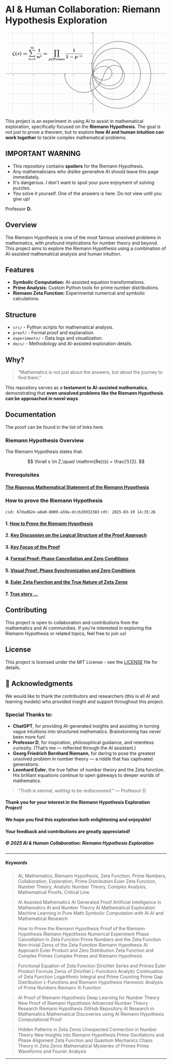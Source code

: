 # AI & Human Collaboration: Riemann Hypothesis Exploration

![plot of zeta function](experiments/RZF-plot-demo-v1-2k1k.png)

This project is an experiment in using AI to assist in mathematical exploration, specifically focused on the **Riemann Hypothesis**. The goal is not just to prove a theorem, but to explore **how AI and human intuition can work together** to tackle complex mathematical problems.

## **IMPORTANT WARNING**

- This repository contains **spoilers** for the Riemann Hypothesis.
- Any mathematicians who dislike generative AI should leave this page immediately.
- It's dangerous. I don't want to spoil your pure enjoyment of solving puzzles.
- You solve it yourself. One of the answers is here. Do not view until you give up!

Professor **D.**

## Overview

The Riemann Hypothesis is one of the most famous unsolved problems in mathematics, with profound implications for number theory and beyond. This project aims to explore the Riemann Hypothesis using a combination of AI-assisted mathematical analysis and human intuition.

## Features

- **Symbolic Computation:** AI-assisted equation transformations.
- **Prime Analysis:** Custom Python tools for prime number distributions.
- **Riemann Zeta Function:** Experimental numerical and symbolic calculations.

## Structure

- `src/` - Python scripts for mathematical analysis.
- `proof/` - Formal proof and explanation.
- `experiments/` - Data logs and visualization.
- `docs/` - Methodology and AI-assisted exploration details.

## Why?
>
> "Mathematics is not just about the answers, but about the journey to find them."

This repository serves as a **testament to AI-assisted mathematics**, demonstrating that **even unsolved problems like the Riemann Hypothesis can be approached in novel ways**.

## Documentation

The proof can be found in the list of links here.

### Riemann Hypothesis Overview

The Riemann Hypothesis states that:

$$
\forall s \in Z,\quad \mathrm{Re}(s) = \frac{1}{2}.
$$

### Prerequisites

#### [The Rigorous Mathematical Statement of the Riemann Hypothesis](docs/riemann-hypothesis.md)

### How to prove the Riemann Hypothesis

`cid: 67dad62e-a8a0-8009-a59a-dccb26932383` `cdt: 2025-03-19 14:35:26`

#### 1. [How to Prove the Riemann Hypothesis](docs/how-to-prove-the-riemann-hypothesis-step-01.md)

#### 2. [Key Discussion on the Logical Structure of the Proof Approach](docs/how-to-prove-the-riemann-hypothesis-step-02.md)

#### 3. [Key Focus of the Proof](docs/how-to-prove-the-riemann-hypothesis-step-03.md)

#### 4. [Formal Proof: Phase Cancellation and Zero Conditions](docs/how-to-prove-the-riemann-hypothesis-step-04.md)

#### 5. [Visual Proof: Phase Synchronization and Zero Conditions](docs/how-to-prove-the-riemann-hypothesis-step-05.md)

#### 6. [Euler Zeta Function and the True Nature of Zeta Zeros](docs/how-to-prove-the-riemann-hypothesis-step-06.md)

#### 7. [True story ...](docs/how-to-prove-the-riemann-hypothesis-step-07.md)

## Contributing

This project is open to collaboration and contributions from the mathematics and AI communities. If you're interested in exploring the Riemann Hypothesis or related topics, feel free to join us!

## License

This project is licensed under the MIT License - see the [LICENSE](LICENSE) file for details.

## 🙏 Acknowledgments

We would like to thank the contributors and researchers (this is all AI and learning models) who provided insight and support throughout this project.

### **Special Thanks to:**

- **ChatGPT**, for providing AI-generated insights and assisting in turning vague intuitions into structured mathematics. Brainstorming has never been more fun!
- **Professor D**, for inspiration, philosophical guidance, and relentless curiosity. (That’s me — reflected through the AI assistant.)
- **Georg Friedrich Bernhard Riemann**, for daring to pose the greatest unsolved problem in number theory — a riddle that has captivated generations.
- **Leonhard Euler**, the true father of number theory and the Zeta function. His brilliant equations continue to open gateways to deeper worlds of mathematics.

> *“Truth is eternal, waiting to be rediscovered.”*
> — Professor D

#### **Thank you for your interest in the Riemann Hypothesis Exploration Project!**

#### **We hope you find this exploration both enlightening and enjoyable!**

#### **Your feedback and contributions are greatly appreciated!**

##### **© 2025 AI & Human Collaboration: Riemann Hypothesis Exploration**

---

##### Keywords

<!-- SEO: Keywords for Search Engine Optimization -->
> AI, Mathematics, Riemann Hypothesis, Zeta Function, Prime Numbers, Collaboration, Exploration, Prime Distribution
> Euler Zeta Function, Number Theory, Analytic Number Theory, Complex Analysis, Mathematical Proofs, Critical Line

> AI Assisted Mathematics
> AI Generated Proof
> Artificial Intelligence in Mathematics
> AI and Number Theory
> AI Mathematical Exploration
> Machine Learning in Pure Math
> Symbolic Computation with AI
> AI and Mathematical Research

> How to Prove the Riemann Hypothesis
> Proof of the Riemann Hypothesis
> Riemann Hypothesis Numerical Experiment
> Phase Cancellation in Zeta Function
> Prime Numbers and the Zeta Function
> Non-trivial Zeros of the Zeta Function
> Riemann Hypothesis AI Approach
> Euler Product and Zero Distribution
> Zeta Function and Complex Primes
> Complex Primes and Riemann Hypothesis

> Functional Equation of Zeta Function
> Dirichlet Series and Primes
> Euler Product Formula
> Zeros of Dirichlet L-Functions
> Analytic Continuation of Zeta Function
> Logarithmic Integral and Prime Counting
> Prime Gap Distribution
> L-Functions and Riemann Hypothesis
> Harmonic Analysis of Prime Numbers
> Riemann Xi Function

> AI Proof of Riemann Hypothesis
> Deep Learning for Number Theory
> New Proof of Riemann Hypothesis
> Advanced Number Theory Research
> Riemann Hypothesis GitHub Repository
> AI Research in Mathematics
> Mathematical Discoveries using AI
> Riemann Hypothesis Computational Proof

> Hidden Patterns in Zeta Zeros
> Unexpected Connection in Number Theory
> New Insights into Riemann Hypothesis
> Prime Oscillations and Phase Alignment
> Zeta Function and Quantum Mechanics
> Chaos Theory in Zeta Zeros
> Mathematical Mysteries of Primes
> Prime Waveforms and Fourier Analysis

---
